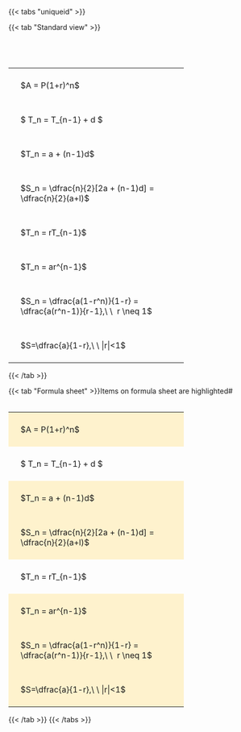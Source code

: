 ---
---

{{< tabs "uniqueid" >}}

{{< tab "Standard view" >}}

#  
<br>
<style type="text/css">
#T_4b586 th.col_heading {
  text-align: left;
  font-size: 1em;
}
#T_4b586 td {
  text-align: left;
  font-size: 1em;
  padding: 1.5em;
}
#T_4b586_row0_col0, #T_4b586_row1_col0, #T_4b586_row2_col0, #T_4b586_row3_col0, #T_4b586_row4_col0, #T_4b586_row5_col0, #T_4b586_row6_col0, #T_4b586_row7_col0 {
  width: 300px;
  white-space: pre-wrap;
}
</style>
<table id="T_4b586">
  <thead>
  </thead>
  <tbody>
    <tr>
      <td id="T_4b586_row0_col0" class="data row0 col0" >$A = P(1+r)^n$</td>
    </tr>
    <tr>
      <td id="T_4b586_row1_col0" class="data row1 col0" >$ T_n = T_{n-1} + d $</td>
    </tr>
    <tr>
      <td id="T_4b586_row2_col0" class="data row2 col0" >$T_n = a + (n-1)d$</td>
    </tr>
    <tr>
      <td id="T_4b586_row3_col0" class="data row3 col0" >$S_n = \dfrac{n}{2}[2a + (n-1)d] = \dfrac{n}{2}(a+l)$</td>
    </tr>
    <tr>
      <td id="T_4b586_row4_col0" class="data row4 col0" >$T_n = rT_{n-1}$</td>
    </tr>
    <tr>
      <td id="T_4b586_row5_col0" class="data row5 col0" >$T_n = ar^{n-1}$</td>
    </tr>
    <tr>
      <td id="T_4b586_row6_col0" class="data row6 col0" >$S_n = \dfrac{a(1-r^n)}{1-r} = \dfrac{a(r^n-1)}{r-1},\ \  r \neq 1$</td>
    </tr>
    <tr>
      <td id="T_4b586_row7_col0" class="data row7 col0" >$S=\dfrac{a}{1-r},\ \ |r|<1$</td>
    </tr>
  </tbody>
</table>
{{< /tab >}}

{{< tab "Formula sheet" >}}Items on formula sheet are highlighted#  
<br>
<style type="text/css">
#T_8a578 th.col_heading {
  text-align: left;
  font-size: 1em;
}
#T_8a578 td {
  text-align: left;
  font-size: 1em;
  padding: 1.5em;
}
#T_8a578_row0_col0, #T_8a578_row2_col0, #T_8a578_row3_col0, #T_8a578_row5_col0, #T_8a578_row6_col0, #T_8a578_row7_col0 {
  width: 300px;
  background-color: rgba(255,194,10, 0.2);
  white-space: pre-wrap;
}
#T_8a578_row1_col0, #T_8a578_row4_col0 {
  width: 300px;
  white-space: pre-wrap;
}
</style>
<table id="T_8a578">
  <thead>
  </thead>
  <tbody>
    <tr>
      <td id="T_8a578_row0_col0" class="data row0 col0" >$A = P(1+r)^n$</td>
    </tr>
    <tr>
      <td id="T_8a578_row1_col0" class="data row1 col0" >$ T_n = T_{n-1} + d $</td>
    </tr>
    <tr>
      <td id="T_8a578_row2_col0" class="data row2 col0" >$T_n = a + (n-1)d$</td>
    </tr>
    <tr>
      <td id="T_8a578_row3_col0" class="data row3 col0" >$S_n = \dfrac{n}{2}[2a + (n-1)d] = \dfrac{n}{2}(a+l)$</td>
    </tr>
    <tr>
      <td id="T_8a578_row4_col0" class="data row4 col0" >$T_n = rT_{n-1}$</td>
    </tr>
    <tr>
      <td id="T_8a578_row5_col0" class="data row5 col0" >$T_n = ar^{n-1}$</td>
    </tr>
    <tr>
      <td id="T_8a578_row6_col0" class="data row6 col0" >$S_n = \dfrac{a(1-r^n)}{1-r} = \dfrac{a(r^n-1)}{r-1},\ \  r \neq 1$</td>
    </tr>
    <tr>
      <td id="T_8a578_row7_col0" class="data row7 col0" >$S=\dfrac{a}{1-r},\ \ |r|<1$</td>
    </tr>
  </tbody>
</table>
{{< /tab >}}
{{< /tabs >}}